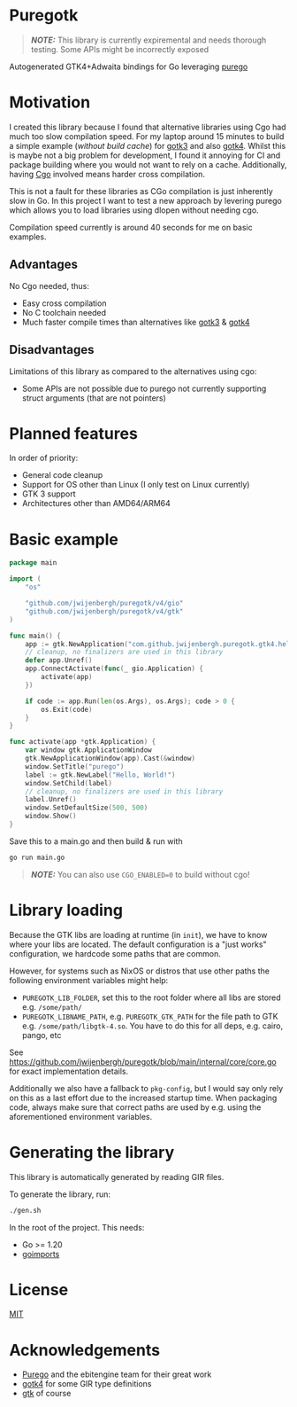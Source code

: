 # Puregotk

> **_NOTE:_**  This library is currently expiremental and needs thorough testing. Some APIs might be incorrectly exposed

Autogenerated GTK4+Adwaita bindings for Go leveraging [purego](https://github.com/ebitengine/purego)

# Motivation
I created this library because I found that alternative libraries using Cgo had much too slow compilation speed. For my laptop around 15 minutes to build a simple example (*without build cache*) for [gotk3](https://github.com/gotk3/gotk3) and also [gotk4](https://github.com/diamondburned/gotk4). Whilst this is maybe not a big problem for development, I found it annoying for CI and package building where you would not want to rely on a cache. Additionally, having [Cgo](https://pkg.go.dev/cmd/cgo) involved means harder cross compilation.

This is not a fault for these libraries as CGo compilation is just inherently slow in Go. In this project I want to test a new approach by levering purego which allows you to load libraries using dlopen without needing cgo.

Compilation speed currently is around 40 seconds for me on basic examples.

## Advantages

No Cgo needed, thus:
* Easy cross compilation
* No C toolchain needed
* Much faster compile times than alternatives like [gotk3](https://github.com/gotk3/gotk3) & [gotk4](https://github.com/diamondburned/gotk4)
  
## Disadvantages

Limitations of this library as compared to the alternatives using cgo:
* Some APIs are not possible due to purego not currently supporting struct arguments (that are not pointers)

# Planned features
In order of priority:
* General code cleanup
* Support for OS other than Linux (I only test on Linux currently)
* GTK 3 support
* Architectures other than AMD64/ARM64

# Basic example

```go
package main

import (
	"os"

	"github.com/jwijenbergh/puregotk/v4/gio"
	"github.com/jwijenbergh/puregotk/v4/gtk"
)

func main() {
	app := gtk.NewApplication("com.github.jwijenbergh.puregotk.gtk4.hello", gio.GApplicationFlagsNoneValue)
	// cleanup, no finalizers are used in this library
	defer app.Unref()
	app.ConnectActivate(func(_ gio.Application) {
		activate(app)
	})

	if code := app.Run(len(os.Args), os.Args); code > 0 {
		os.Exit(code)
	}
}

func activate(app *gtk.Application) {
	var window gtk.ApplicationWindow
	gtk.NewApplicationWindow(app).Cast(&window)
	window.SetTitle("purego")
	label := gtk.NewLabel("Hello, World!")
	window.SetChild(label)
	// cleanup, no finalizers are used in this library
	label.Unref()
	window.SetDefaultSize(500, 500)
	window.Show()
}
```

Save this to a main.go and then build & run with

```bash
go run main.go
```

> **_NOTE:_**  You can also use `CGO_ENABLED=0` to build without cgo!

# Library loading
Because the GTK libs are loading at runtime (in `init`), we have to know where your libs are located.
The default configuration is a "just works" configuration, we hardcode some paths that are common. 

However, for systems such as NixOS or distros that use other paths the following environment variables might help:

- `PUREGOTK_LIB_FOLDER`, set this to the root folder where all libs are stored e.g. `/some/path/`
- `PUREGOTK_LIBNAME_PATH`, e.g. `PUREGOTK_GTK_PATH` for the file path to GTK e.g. `/some/path/libgtk-4.so`. You have to do this for all deps, e.g. cairo, pango, etc

See https://github.com/jwijenbergh/puregotk/blob/main/internal/core/core.go for exact implementation details.

Additionally we also have a fallback to `pkg-config`, but I would say only rely on this as a last effort due to the increased startup time.
When packaging code, always make sure that correct paths are used by e.g. using the aforementioned environment variables.

# Generating the library
This library is automatically generated by reading GIR files.

To generate the library, run:

```bash
./gen.sh
```

In the root of the project. This needs:

- Go >= 1.20
- [goimports](https://pkg.go.dev/golang.org/x/tools/cmd/goimports)

# License

[MIT](./LICENSE)

# Acknowledgements
* [Purego](https://github.com/ebitengine/purego) and the ebitengine team for their great work
* [gotk4](https://github.com/diamondburned/gotk4) for some GIR type definitions
* [gtk](https://gitlab.gnome.org/gnome/gtk) of course
